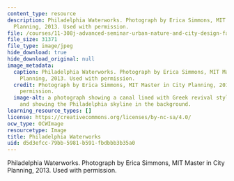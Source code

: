 ```yaml
---
content_type: resource
description: Philadelphia Waterworks. Photograph by Erica Simmons, MIT Master in City
  Planning, 2013. Used with permission.
file: /courses/11-308j-advanced-seminar-urban-nature-and-city-design-fall-2012/d5d3efcc79bb5981b591fbdbbb3b35a0_11-308jf12.jpg
file_size: 31371
file_type: image/jpeg
hide_download: true
hide_download_original: null
image_metadata:
  caption: Philadelphia Waterworks. Photograph by Erica Simmons, MIT Master in City
    Planning, 2013. Used with permission.
  credit: Photograph by Erica Simmons, MIT Master in City Planning, 2013. Used with
    permission.
  image-alt: a photograph showing a canal lined with Greek revival style buildings,
    and showing the Philadelphia skyline in the background.
learning_resource_types: []
license: https://creativecommons.org/licenses/by-nc-sa/4.0/
ocw_type: OCWImage
resourcetype: Image
title: Philadelphia Waterworks
uid: d5d3efcc-79bb-5981-b591-fbdbbb3b35a0
---
```

Philadelphia Waterworks. Photograph by Erica Simmons, MIT Master in City Planning, 2013. Used with permission.